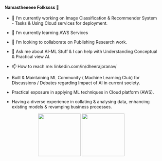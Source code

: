 #### Namastheeeee Folkssss 👋

<!--
**DheerajPranav/DheerajPranav** is a ✨ _special_ ✨ repository because its `README.md` (this file) appears on your GitHub profile.

Here are some ideas to get you started:
-->

- 🔭 I’m currently working on Image Classification & Recommender System - Tasks & Using Cloud services for deployment.
- 🌱 I’m currently learning AWS Services
- 👯 I’m looking to collaborate on Publishing Research work.
- 💬 Ask me about AI-ML Stuff & I can help with Understanding Conceptual & Practical view AI.
- 📫 How to reach me: linkedin.com/in/dheerajpranav/

- Built & Maintaining ML Community ( Machine Learning Club) for Discussions / Debates regarding Impact of AI in current society.

- Practical exposure in applying ML techniques in Cloud platform (AWS).
- Having a diverse experience in collating & analysing data, enhancing existing models & revamping business processes.

<div align="center">
<img  align="center" height="140px" src="https://github-readme-stats.vercel.app/api?username=DheerajPranav&count_private=true&show_icons=true&cache_seconds=86400&hide_title=true" /> <img align="center" height="140px" src="https://github-readme-stats.vercel.app/api/top-langs/?username=DheerajPranav&layout=compact" />
</div> 

